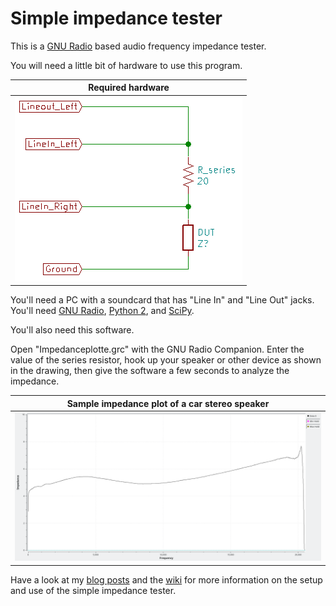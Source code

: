 # Simple impedance tester
This is a [GNU Radio](https://www.gnuradio.org/) based audio frequency impedance tester.

You will need a little bit of hardware to use this program.

|Required hardware|
|-----------------|
|![Required hardware](examples/testcircuit.png)|

You'll need a PC with a soundcard that has "Line In" and "Line Out" jacks.  You'll need [GNU Radio](https://www.gnuradio.org/), [Python 2](https://www.python.org/downloads/), and [SciPy](https://www.scipy.org/).

You'll also need this software.

Open "Impedanceplotte.grc" with the GNU Radio Companion.  Enter the value of the series resistor, hook up your speaker or other device as shown in the drawing, then give the software a few seconds to analyze the impedance.

|Sample impedance plot of a car stereo speaker|
|---------------------------------------------|
|![Sample impedance plot of a car stereo speaker](examples/carspeaker.png)|

Have a look at my [blog posts](https://josepheoff.github.io/posts/1gnuradio-toc) and the [wiki](https://github.com/JosephEoff/Simple-impedance-tester/wiki) for more information on the setup and use of the simple impedance tester.


